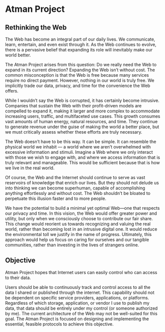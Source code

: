 # Atman Project

## Rethinking the Web

The Web has become an integral part of our daily lives. We communicate, learn, entertain, and even exist through it. As the Web continues to evolve, there is a pervasive belief that expanding its role will inevitably make our world better.

The Atman Project arises from this question: Do we really need the Web to expand in its current direction? Expanding the Web isn’t without cost. The common misconception is that the Web is free because many services require no direct payment. However, nothing in our world is truly free. We implicitly trade our data, privacy, and time for the convenience the Web offers.

While I wouldn’t say the Web is corrupted, it has certainly become intrusive. Companies that sustain the Web with their profit-driven models are compelled to expand it, making it larger and more complex to accommodate increasing users, traffic, and multifaceted use cases. This growth consumes vast amounts of human energy, natural resources, and time. They continue to generate revenue under the guise of making the world a better place, but we must critically assess whether these efforts are truly necessary.

The Web doesn’t have to be this way. It can be simple. It can resemble the physical world we inhabit — a world where we aren’t overwhelmed with excessive information and stimuli. Imagine a Web where we only interact with those we wish to engage with, and where we access information that is truly relevant and manageable. This would be sufficient because that is how we live in the real world.

Of course, the Web and the Internet should continue to serve as vast reservoirs of knowledge that enrich our lives. But they should not delude us into thinking we can become superhuman, capable of accomplishing anything effortlessly and without cost. The Web shouldn’t be bloated to perpetuate this illusion faster and to more people.

We have the potential to build a minimal yet optimal Web—one that respects our privacy and time. In this vision, the Web would offer greater power and utility, but only when we consciously choose to contribute our fair share. This change would reorient us towards recognizing and valuing the real world, rather than becoming lost in an intrusive digital one. It would reduce the environmental toll we justify in the name of progress. Ultimately, this approach would help us focus on caring for ourselves and our tangible communities, rather than investing in the lives of strangers online.

## Objective

Atman Project hopes that Internet users can easily control who can access to their data.

Users should be able to continuously track and control access to all the data I shared or published through the internet. This capability should not be dependent on specific service providers, applications, or platforms. Regardless of which storage, application, or vendor I use to publish my data, that data should be entirely under my control (or someone authorized by me). The current architecture of the Web may not be well-suited for this goal. The Atman Project is focused on designing and implementing the essential, feasible protocols to achieve this objective.

